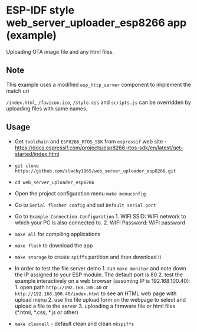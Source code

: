 # ESP-IDF style web_server_uploader_esp8266 app (example)

Uploading OTA image file and any html files.

## Note

This example uses a modified `esp_http_server` component to implement the match uri

`/index.html`, `/favicon.ico`, `/style.css` and `scripts.js` can be overridden by uploading files with same names.

## Usage

* Get `toolchain` and `ESP8266_RTOS_SDK` from `espressif` web site - https://docs.espressif.com/projects/esp8266-rtos-sdk/en/latest/get-started/index.html
* `git clone https://github.com/slacky1965/web_server_uploader_esp8266.git`
* `cd web_server_uploader_esp8266`

* Open the project configuration menu `make menuconfig`

* Go to `Serial flasher config` and set `Default serial port`
* Go to `Example Connection Configuration`
		1. WIFI SSID: WIFI network to which your PC is also connected to.
		2. WIFI Password: WIFI password
	
* `make all` for compiling applications
* `make flash` to download the app
* `make storage` to create `spiffs` partition and then download it
* In order to test the file server demo
		1. run `make monitor` and note down the IP assigned to your ESP module. The default port is 80
		2. test the example interactively on a web browser (assuming IP is 192.168.100.40):
       1. open path `http://192.168.100.40` or `http://192.168.100.40/index.html` to see an HTML web page with upload menu
       2. use the file upload form on the webpage to select and upload a file to the server
       3. uploading a firmware file or html files (\*.html, \*.css, \*.js or other)

* `make cleanall` - default clean and clean `mkspiffs`

	